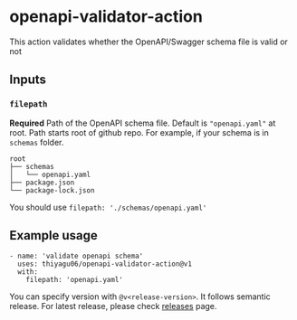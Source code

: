 # openapi-validator-action

This action validates whether the OpenAPI/Swagger schema file is valid or not

## Inputs

### `filepath`

**Required** Path of the OpenAPI schema file. Default is `"openapi.yaml"` at root. Path starts root of github repo.
For example, if your schema is in `schemas` folder.

```
root
├── schemas
│   └── openapi.yaml
├── package.json
└── package-lock.json
```

You should use `filepath: './schemas/openapi.yaml'`

## Example usage

```
- name: 'validate openapi schema'
  uses: thiyagu06/openapi-validator-action@v1
  with:
    filepath: 'openapi.yaml'
```
You can specify version with `@v<release-version>`. It follows semantic release. For latest release, please check [releases](https://github.com/thiyagu06/openapi-validator-action/releases) page.
